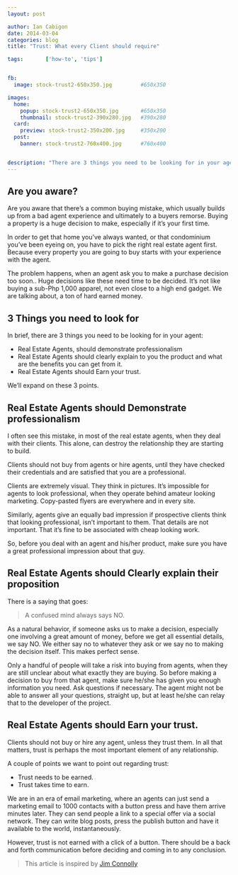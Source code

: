 ```yaml
---
layout: post

author: Ian Cabigon
date: 2014-03-04
categories: blog
title: "Trust: What every Client should require"

tags:		['how-to', 'tips']


fb:
  image: stock-trust2-650x350.jpg         #650x350

images:
  home:
    popup: stock-trust2-650x350.jpg       #650x350
    thumbnail: stock-trust2-390x280.jpg   #390x280
  card:
    preview: stock-trust2-350x200.jpg     #350x200
  post:
    banner: stock-trust2-760x400.jpg      #760x400


description: "There are 3 things you need to be looking for in your agent: They should demonstrate professionalism; They should clearly explain to you the product and what are the benefits you can get from it; They should Earn your trust."
---
```


## Are you aware?

Are you aware that there’s a common buying mistake, which usually builds up from a bad
agent experience and ultimately to a buyers remorse. Buying a property is a huge decision 
to make, especially if it’s your first time.

In order to get that home you’ve always wanted, or that condominium you’ve been eyeing
on, you have to pick the right real estate agent first. Because every property you are going to buy 
starts with your experience with the agent.

The problem happens, when an agent ask you to make a purchase decision too soon.. Huge decisions like these need time to be decided. It’s not like buying a sub-Php 1,000 apparel, not even close to a high end gadget. We are talking about, a ton of hard earned money.

## 3 Things you need to look for
In brief, there are 3 things you need to be looking for in your agent:

- Real Estate Agents, should demonstrate professionalism
- Real Estate Agents should clearly explain to you the product and what are the benefits you can get from it.
- Real Estate Agents should Earn your trust.

We’ll expand on these 3 points.

## Real Estate Agents should Demonstrate professionalism

I often see this mistake, in most of the real estate agents, when they deal with their clients.
This alone, can destroy the relationship they are starting to build.

Clients should not buy from agents or hire agents, until they have checked their credentials and are satisfied that you are a professional. 

Clients are extremely visual. They think in pictures. It’s impossible for agents to look professional, when they operate behind amateur looking marketing. Copy-pasted flyers are everywhere and in every site. 

Similarly, agents give an equally bad impression if prospective clients think that looking professional, isn’t important to them. That details are not important. That it’s fine to be associated with cheap looking work.

So, before you deal with an agent and his/her product, make sure you have a great professional impression about that guy.

## Real Estate Agents should Clearly explain their proposition

There is a saying that goes:

> A confused mind always says NO.

As a natural behavior, if someone asks us to make a decision, especially one involving a great amount of money, before we get all essential details, we say NO. We either say no to whatever they ask or we say no to making the decision itself. This makes perfect sense. 

Only a handful of people will take a risk into buying from agents, when they are still unclear about what exactly they are buying. So before making a decision to buy from that agent, make sure he/she has given you enough information you need. Ask questions if necessary. The agent might not be able to answer all your questions, straight up, but at least he/she can relay that to the developer of the project.

## Real Estate Agents should Earn your trust.

Clients should not buy or hire any agent, unless they trust them. In all that matters, trust 
is perhaps the most important element of any relationship.

A couple of points we want to point out regarding trust:

- Trust needs to be earned.
- Trust takes time to earn.

We are in an era of email marketing, where an agents can just send a marketing email to 1000 contacts with a button press and have them arrive minutes later. They can send people a link to a special offer via a social network. They can write blog posts, press the publish button and have it available to the world, instantaneously.

However, trust is not earned with a click of a button. There should be a back and forth communication before deciding and coming in to any conclusion. 

> This article is inspired by [Jim Connolly](http://www.jimsmarketingblog.com)